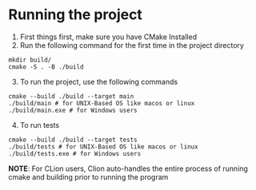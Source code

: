 # Running the project

1. First things first, make sure you have CMake Installed
2. Run the following command for the first time in the project directory

```
mkdir build/
cmake -S . -B ./build
```

3. To run the project, use the following commands

```
cmake --build ./build --target main
./build/main # for UNIX-Based OS like macos or linux
./build/main.exe # for Windows users
```

4. To run tests

```
cmake --build ./build --target tests
./build/tests # for UNIX-Based OS like macos or linux
./build/tests.exe # for Windows users
```

**NOTE**: For CLion users, Clion auto-handles the entire process of running
cmake and building prior to running the program
